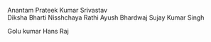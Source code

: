 
Anantam
Prateek Kumar Srivastav      
Diksha Bharti
Nisshchaya Rathi
 Ayush Bhardwaj
Sujay Kumar Singh



Golu kumar
Hans Raj
